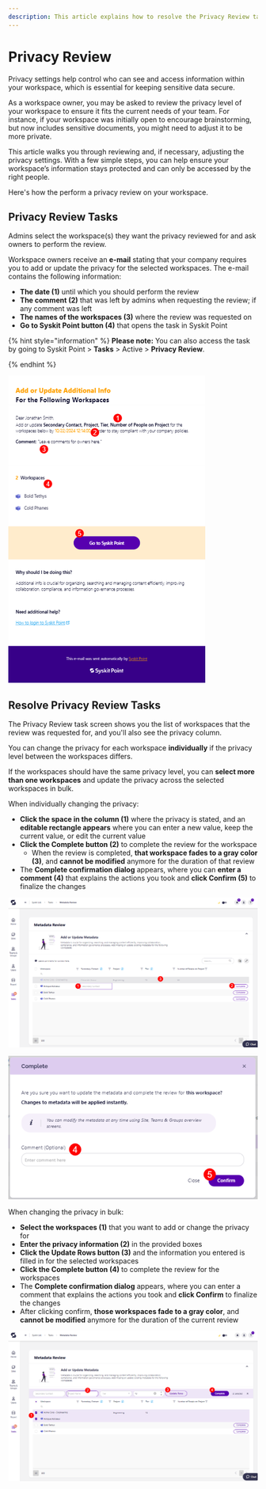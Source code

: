 ```yaml
---
description: This article explains how to resolve the Privacy Review task. 
---
```


# Privacy Review 

Privacy settings help control who can see and access information within your workspace, which is essential for keeping sensitive data secure. 

As a workspace owner, you may be asked to review the privacy level of your workspace to ensure it fits the current needs of your team. For instance, if your workspace was initially open to encourage brainstorming, but now includes sensitive documents, you might need to adjust it to be more private.

This article walks you through reviewing and, if necessary, adjusting the privacy settings. With a few simple steps, you can help ensure your workspace’s information stays protected and can only be accessed by the right people.

Here's how the perform a privacy review on your workspace.

## Privacy Review Tasks 

Admins select the workspace(s) they want the privacy reviewed for and ask owners to perform the review. 

Workspace owners receive an **e-mail** stating that your company requires you to add or update the privacy for the selected workspaces. The e-mail contains the following information: 

* **The date (1)** until which you should perform the review
* **The comment (2)** that was left by admins when requesting the review; if any comment was left
* **The names of the workspaces (3)** where the review was requested on
* **Go to Syskit Point button (4)** that opens the task in Syskit Point

{% hint style="information" %}
**Please note:** You can also access the task by going to Syskit Point > **Tasks** > Active > **Privacy Review**. 

{% endhint %}

![Resolve Privacy Review - E-mail](../../.gitbook/assets/resolve-metadata-review-email.png)


## Resolve Privacy Review Tasks 

The Privacy Review task screen shows you the list of workspaces that the review was requested for, and you'll also see the privacy column. 

You can change the privacy for each workspace **individually** if the privacy level between the workspaces differs.

If the workspaces should have the same privacy level, you can **select more than one workspaces** and update the privacy across the selected workspaces in bulk. 

When individually changing the privacy: 

* **Click the space in the column (1)** where the privacy is stated, and an **editable rectangle appears** where you can enter a new value, keep the current value, or edit the current value
* **Click the Complete button (2)** to complete the review for the workspace
    * When the review is completed, **that workspace fades to a gray color (3)**, and **cannot be modified** anymore for the duration of that review
* The **Complete confirmation dialog** appears, where you can **enter a comment (4)** that explains the actions you took and **click Confirm (5)** to finalize the changes


![Resolve Privacy Review - Task](../../.gitbook/assets/resolve-metadata-review-task.png)

![Resolve Privacy Review - Complete Task](../../.gitbook/assets/resolve-metadata-review-task-complete.png)

When changing the privacy in bulk: 

* **Select the workspaces (1)** that you want to add or change the privacy for
* **Enter the privacy information (2)** in the provided boxes
* **Click the Update Rows button (3)** and the information you entered is filled in for the selected workspaces
* **Click the Complete button (4)** to complete the review for the workspaces
* The **Complete confirmation dialog** appears, where you can enter a comment that explains the actions you took and **click Confirm** to finalize the changes
* After clicking confirm, **those workspaces fade to a gray color**, and **cannot be modified** anymore for the duration of the current review

![Resolve Privacy Review - Bulk Changes](../../.gitbook/assets/resolve-metadata-review-bulk.png)